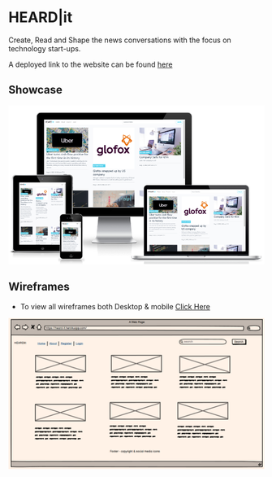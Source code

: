 # HEARD|it

Create, Read and Shape the news conversations with the focus on technology start-ups.

A deployed link to the website can be found [here](https://heard-it.herokuapp.com/)

## Showcase
![Preview](https://github.com/sherryrich/heard-it/blob/main/docs/heardit_amiresponsive.PNG)

## Wireframes
* To view all wireframes both Desktop & mobile [Click Here](https://github.com/sherryrich/heard-it/blob/main/docs/homepage.PNG)

![Preview](https://github.com/sherryrich/heard-it/blob/main/docs/homepage.PNG)